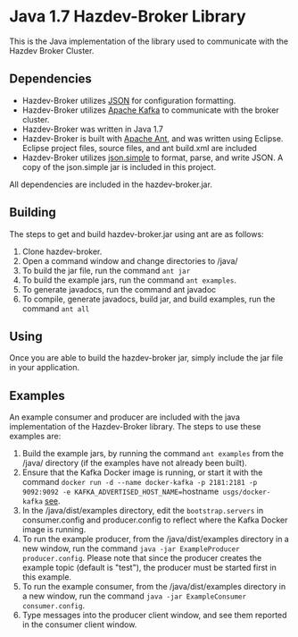 # Java 1.7 Hazdev-Broker Library

This is the Java implementation of the library used to communicate with the
Hazdev Broker Cluster.

Dependencies
------
* Hazdev-Broker utilizes [JSON](www.json.org) for configuration formatting.
* Hazdev-Broker utilizes [Apache Kafka](http://kafka.apache.org/) to
communicate with the broker cluster.
* Hazdev-Broker was written in Java 1.7
* Hazdev-Broker is built with [Apache Ant](http://ant.apache.org/), and was
written using Eclipse.  Eclipse project files, source files, and ant build.xml
are included
* Hazdev-Broker utilizes [json.simple](http://code.google.com/p/json-simple/) to
format, parse, and write JSON.  A copy of the json.simple jar is included in
this project.

All dependencies are included in the hazdev-broker.jar.

Building
------
The steps to get and build hazdev-broker.jar using ant are as follows:
1. Clone hazdev-broker.
2. Open a command window and change directories to /java/
3. To build the jar file, run the command `ant jar`
4. To build the example jars, run the command `ant examples`.
5. To generate javadocs, run the command ant javadoc
6. To compile, generate javadocs, build jar, and build examples, run the command
`ant all`

Using
-----
Once you are able to build the hazdev-broker jar, simply include the jar file in
your application.

Examples
-----
An example consumer and producer are included with the java implementation of
the Hazdev-Broker library.  The steps to use these examples are:
1. Build the example jars, by running the command `ant examples` from the /java/
directory (if the examples have not already been built).
2. Ensure that the Kafka Docker image is running, or start it with the command
`docker run -d --name docker-kafka -p 2181:2181 -p 9092:9092 -e KAFKA_ADVERTISED_HOST_NAME=`hostname` usgs/docker-kafka`
[see](../README.md).
3. In the /java/dist/examples directory, edit the `bootstrap.servers` in
consumer.config and producer.config to reflect where the Kafka Docker image is
running.
4. To run the example producer, from the /java/dist/examples directory in a new
window, run the command `java -jar ExampleProducer producer.config`.  Please
note that since the producer creates the example topic (default is "test"), the
producer must be started first in this example.
5. To run the example consumer, from the /java/dist/examples directory in a new
window, run the command `java -jar ExampleConsumer consumer.config`.
6. Type messages into the producer client window, and see them reported in the
consumer client window.
